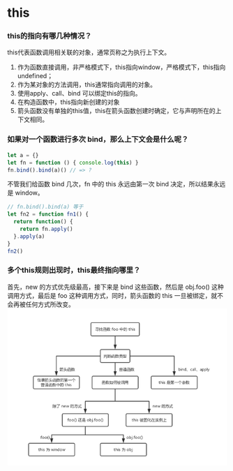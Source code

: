 # this

### this的指向有哪几种情况？
this代表函数调用相关联的对象，通常页称之为执行上下文。

1. 作为函数直接调用，非严格模式下，this指向window，严格模式下，this指向undefined；
2. 作为某对象的方法调用，this通常指向调用的对象。
3. 使用apply、call、bind 可以绑定this的指向。
4. 在构造函数中，this指向新创建的对象
5. 箭头函数没有单独的this值，this在箭头函数创建时确定，它与声明所在的上下文相同。

### 如果对一个函数进行多次 bind，那么上下文会是什么呢？

```js
let a = {}
let fn = function () { console.log(this) }
fn.bind().bind(a)() // => ?
```
不管我们给函数 bind 几次，fn 中的 this 永远由第一次 bind 决定，所以结果永远是 window。
```js
// fn.bind().bind(a) 等于
let fn2 = function fn1() {
  return function() {
    return fn.apply()
  }.apply(a)
}
fn2()
```

### 多个this规则出现时，this最终指向哪里？
首先，new 的方式优先级最高，接下来是 bind 这些函数，然后是 obj.foo() 这种调用方式，最后是 foo 这种调用方式，同时，箭头函数的 this 一旦被绑定，就不会再被任何方式所改变。
![this](../img/this.png)